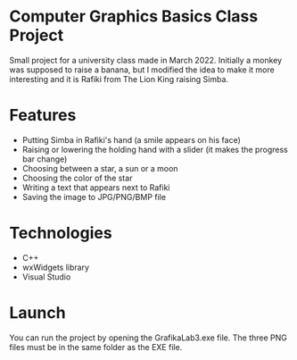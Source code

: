 # Computer Graphics Basics Class Project

Small project for a university class made in March 2022. Initially a monkey was supposed to raise a banana, but I modified the idea to make it more interesting and it is Rafiki from The Lion King raising Simba. 

# Features
- Putting Simba in Rafiki's hand (a smile appears on his face)
- Raising or lowering the holding hand with a slider (it makes the progress bar change)
- Choosing between a star, a sun or a moon
- Choosing the color of the star
- Writing a text that appears next to Rafiki
- Saving the image to JPG/PNG/BMP file

# Technologies
- C++
- wxWidgets library
- Visual Studio 

# Launch

You can run the project by opening the GrafikaLab3.exe file. The three PNG files must be in the same folder as the EXE file.
